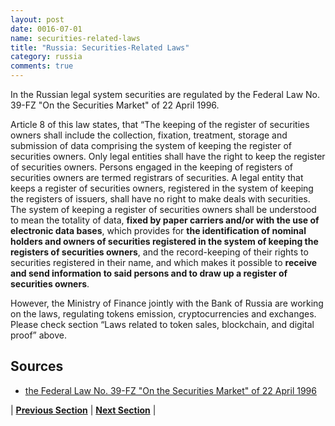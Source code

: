 ```yaml
---
layout: post
date: 0016-07-01
name: securities-related-laws
title: "Russia: Securities-Related Laws"
category: russia
comments: true
---
```


In the Russian legal system securities are regulated by the Federal Law No. 39-FZ "On the Securities Market"  of 22 April 1996.

Article 8 of this law states, that “The keeping of the register of securities owners shall include the collection, fixation, treatment, storage and submission of data comprising the system of keeping the register of securities owners. Only legal entities shall have the right to keep the register of securities owners. Persons engaged in the keeping of registers of securities owners are termed registrars of securities. A legal entity that keeps a register of securities owners, registered in the system of keeping the registers of issuers, shall have no right to make deals with securities. The system of keeping a register of securities owners shall be understood to mean the totality of data, **fixed by paper carriers and/or with the use of electronic data bases**, which provides for **the identification of nominal holders and owners of securities registered in the system of keeping the registers of securities owners**, and the record-keeping of their rights to securities registered in their name, and which makes it possible to **receive and send information to said persons and to draw up a register of securities owners**. 

However,  the Ministry of Finance jointly with the Bank of Russia are working on the laws, regulating tokens emission, cryptocurrencies and exchanges. Please check section “Laws related to token sales, blockchain, and digital proof” above.

## Sources

  - [the Federal Law No. 39-FZ "On the Securities Market"  of 22 April 1996](http://aecsd.org/upload/files/Legal%20Framework/39_FZ.pdf)


| **[Previous Section](https://neo-project.github.io/global-blockchain-compliance-hub//russia/russia-laws-token-sales.html)** | **[Next Section](https://neo-project.github.io/global-blockchain-compliance-hub//russia/russia-privacy-and-data-protection.html)** |
